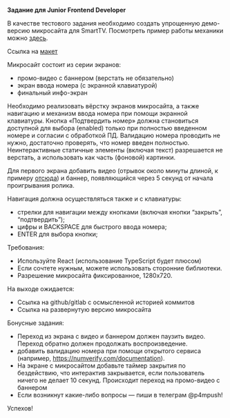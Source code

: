 **Задание для Junior Frontend Developer**

В качестве тестового задания необходимо создать упрощенную демо-версию микросайта для SmartTV. Посмотреть пример работы механики можно [здесь](http://getshop.tv/portfolio/volvo/).

Ссылка на [макет](https://www.figma.com/file/TxI66vUCvCTtX5ljGR3fxe/FrontTestVOD?node-id=167%3A408)

Микросайт состоит из серии экранов:
  * промо-видео с баннером (верстать не обязательно)
  * экран ввода номера (с экранной клавиатурой)
  * финальный инфо-экран

Необходимо реализовать вёрстку экранов микросайта, а также навигацию и механизм ввода номера при помощи экранной клавиатуры. Кнопка «Подтвердить номер» должна становиться доступной для выбора (enabled) только при полностью введенном номере и согласии с обработкой ПД. Валидацию номера проводить не нужно, достаточно проверять, что номер введен полностью.
Неинтерактивные статичные элементы (включая текст) разрешается не верстать, а использовать как часть (фоновой) картинки. 

Для первого экрана добавить видео (отрывок около минуты длиной, к примеру [отсюда](https://youtu.be/M7FIvfx5J10)) и баннер, появляющийся через 5 секунд от начала проигрывания ролика.

Навигация должна осуществляться также и с клавиатуры:
  - стрелки для навигации между кнопками (включая кнопки “закрыть”, “подтвердить”);
  - цифры и BACKSPACE для быстрого ввода номера;
  - ENTER для выбора кнопки;


Требования:
  * Используйте React (использование TypeScript будет плюсом)
  * Если сочтете нужным, можете использовать сторонние библиотеки.
  * Разрешение микросайта фиксированное, 1280х720.


На выходе ожидается:
  * Ссылка на github/gitlab с осмысленной историей коммитов
  * Ссылка на развернутую версию микросайта


Бонусные задания:
  * Переход из экрана с видео и баннером должен паузить видео. Переход обратно должен продолжать воспроизведение.
  * добавить валидацию номера при помощи открытого сервиса (например, https://numverify.com/documentation).
  * На экране с микросайтом добавьте таймер закрытия по бездействию, что интерактив закрывается, если пользователь ничего не делает 10 секунд. Происходит переход на промо-видео с баннером
  * Если возникнут какие-либо вопросы — пиши в телеграм @p4mpush!

Успехов!
